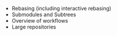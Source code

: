 * Rebasing (including interactive rebasing)
* Submodules and Subtrees
* Overview of workflows
* Large repositories
